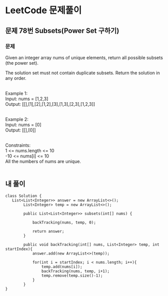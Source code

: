 # LeetCode 문제풀이

## 문제 78번 Subsets(Power Set 구하기)
### 문제<br>
Given an integer array nums of unique elements, return all possible 
subsets
 (the power set).

The solution set must not contain duplicate subsets. Return the solution in any order.<br><br> 

Example 1:<br>
Input: nums = [1,2,3]<br>
Output: [[],[1],[2],[1,2],[3],[1,3],[2,3],[1,2,3]]<br><br>

Example 2:<br>
Input: nums = [0]<br>
Output: [[],[0]]<br><br> 

Constraints:<br>
1 <= nums.length <= 10<br>
-10 <= nums[i] <= 10<br>
All the numbers of nums are unique.<br><br>

## 내 풀이
```
class Solution {
   List<List<Integer>> answer = new ArrayList<>();
        List<Integer> temp = new ArrayList<>();

        public List<List<Integer>> subsets(int[] nums) {

            backTracking(nums, temp, 0);

            return answer;
        }

        public void backTracking(int[] nums, List<Integer> temp, int startIndex){
            answer.add(new ArrayList<>(temp));

            for(int i = startIndex; i < nums.length; i++){
                temp.add(nums[i]);
                backTracking(nums, temp, i+1);
                temp.remove(temp.size()-1);
            }
        }
}
```